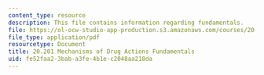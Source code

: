 ```yaml
---
content_type: resource
description: This file contains information regarding fundamentals.
file: https://ol-ocw-studio-app-production.s3.amazonaws.com/courses/20-201-mechanisms-of-drug-actions-fall-2013/fe52faa23baba3fe4b1ec2048aa218da_MIT20_201F13_Fundamentals.pdf
file_type: application/pdf
resourcetype: Document
title: 20.201 Mechanisms of Drug Actions Fundamentals
uid: fe52faa2-3bab-a3fe-4b1e-c2048aa218da
---
```

